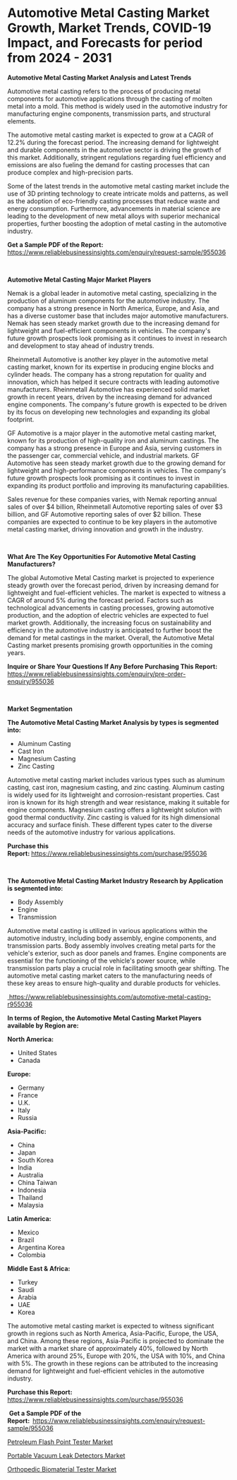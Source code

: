 <p><h1>Automotive Metal Casting Market Growth, Market Trends, COVID-19 Impact, and Forecasts for period from 2024 - 2031</h1></p><p><strong>Automotive Metal Casting Market Analysis and Latest Trends</strong></p>
<p><p>Automotive metal casting refers to the process of producing metal components for automotive applications through the casting of molten metal into a mold. This method is widely used in the automotive industry for manufacturing engine components, transmission parts, and structural elements.</p><p>The automotive metal casting market is expected to grow at a CAGR of 12.2% during the forecast period. The increasing demand for lightweight and durable components in the automotive sector is driving the growth of this market. Additionally, stringent regulations regarding fuel efficiency and emissions are also fueling the demand for casting processes that can produce complex and high-precision parts.</p><p>Some of the latest trends in the automotive metal casting market include the use of 3D printing technology to create intricate molds and patterns, as well as the adoption of eco-friendly casting processes that reduce waste and energy consumption. Furthermore, advancements in material science are leading to the development of new metal alloys with superior mechanical properties, further boosting the adoption of metal casting in the automotive industry.</p></p>
<p><strong>Get a Sample PDF of the Report:&nbsp;</strong> <a href="https://www.reliablebusinessinsights.com/enquiry/request-sample/955036">https://www.reliablebusinessinsights.com/enquiry/request-sample/955036</a></p>
<p>&nbsp;</p>
<p><strong>Automotive Metal Casting Major Market Players</strong></p>
<p><p>Nemak is a global leader in automotive metal casting, specializing in the production of aluminum components for the automotive industry. The company has a strong presence in North America, Europe, and Asia, and has a diverse customer base that includes major automotive manufacturers. Nemak has seen steady market growth due to the increasing demand for lightweight and fuel-efficient components in vehicles. The company's future growth prospects look promising as it continues to invest in research and development to stay ahead of industry trends.</p><p>Rheinmetall Automotive is another key player in the automotive metal casting market, known for its expertise in producing engine blocks and cylinder heads. The company has a strong reputation for quality and innovation, which has helped it secure contracts with leading automotive manufacturers. Rheinmetall Automotive has experienced solid market growth in recent years, driven by the increasing demand for advanced engine components. The company's future growth is expected to be driven by its focus on developing new technologies and expanding its global footprint.</p><p>GF Automotive is a major player in the automotive metal casting market, known for its production of high-quality iron and aluminum castings. The company has a strong presence in Europe and Asia, serving customers in the passenger car, commercial vehicle, and industrial markets. GF Automotive has seen steady market growth due to the growing demand for lightweight and high-performance components in vehicles. The company's future growth prospects look promising as it continues to invest in expanding its product portfolio and improving its manufacturing capabilities.</p><p>Sales revenue for these companies varies, with Nemak reporting annual sales of over $4 billion, Rheinmetall Automotive reporting sales of over $3 billion, and GF Automotive reporting sales of over $2 billion. These companies are expected to continue to be key players in the automotive metal casting market, driving innovation and growth in the industry.</p></p>
<p>&nbsp;</p>
<p><strong>What Are The Key Opportunities For Automotive Metal Casting Manufacturers?</strong></p>
<p><p>The global Automotive Metal Casting market is projected to experience steady growth over the forecast period, driven by increasing demand for lightweight and fuel-efficient vehicles. The market is expected to witness a CAGR of around 5% during the forecast period. Factors such as technological advancements in casting processes, growing automotive production, and the adoption of electric vehicles are expected to fuel market growth. Additionally, the increasing focus on sustainability and efficiency in the automotive industry is anticipated to further boost the demand for metal castings in the market. Overall, the Automotive Metal Casting market presents promising growth opportunities in the coming years.</p></p>
<p><strong>Inquire or Share Your Questions If Any Before Purchasing This Report:</strong> <a href="https://www.reliablebusinessinsights.com/enquiry/pre-order-enquiry/955036">https://www.reliablebusinessinsights.com/enquiry/pre-order-enquiry/955036</a></p>
<p>&nbsp;</p>
<p><strong>Market Segmentation</strong></p>
<p><strong>The Automotive Metal Casting Market Analysis by types is segmented into:</strong></p>
<p><ul><li>Aluminum Casting</li><li>Cast Iron</li><li>Magnesium Casting</li><li>Zinc Casting</li></ul></p>
<p><p>Automotive metal casting market includes various types such as aluminum casting, cast iron, magnesium casting, and zinc casting. Aluminum casting is widely used for its lightweight and corrosion-resistant properties. Cast iron is known for its high strength and wear resistance, making it suitable for engine components. Magnesium casting offers a lightweight solution with good thermal conductivity. Zinc casting is valued for its high dimensional accuracy and surface finish. These different types cater to the diverse needs of the automotive industry for various applications.</p></p>
<p><strong>Purchase this Report:&nbsp;</strong><a href="https://www.reliablebusinessinsights.com/purchase/955036">https://www.reliablebusinessinsights.com/purchase/955036</a></p>
<p>&nbsp;</p>
<p><strong>The Automotive Metal Casting Market Industry Research by Application is segmented into:</strong></p>
<p><ul><li>Body Assembly</li><li>Engine</li><li>Transmission</li></ul></p>
<p><p>Automotive metal casting is utilized in various applications within the automotive industry, including body assembly, engine components, and transmission parts. Body assembly involves creating metal parts for the vehicle's exterior, such as door panels and frames. Engine components are essential for the functioning of the vehicle's power source, while transmission parts play a crucial role in facilitating smooth gear shifting. The automotive metal casting market caters to the manufacturing needs of these key areas to ensure high-quality and durable products for vehicles.</p></p>
<p><a href="https://www.reliablebusinessinsights.com/automotive-metal-casting-r955036">&nbsp;https://www.reliablebusinessinsights.com/automotive-metal-casting-r955036</a></p>
<p><strong>In terms of Region, the Automotive Metal Casting Market Players available by Region are:</strong></p>
<p>
    <p> <strong> North America: </strong>
        <ul>
            <li>United States</li>
            <li>Canada</li>
        </ul>
        </p> 
    <p> <strong> Europe: </strong>
        <ul>
            <li>Germany</li>
            <li>France</li>
            <li>U.K.</li>
            <li>Italy</li>
            <li>Russia</li>
        </ul>
        </p> 
    <p> <strong> Asia-Pacific: </strong>
        <ul>
            <li>China</li>
            <li>Japan</li>
            <li>South Korea</li>
            <li>India</li>
            <li>Australia</li>
            <li>China Taiwan</li>
            <li>Indonesia</li>
            <li>Thailand</li>
            <li>Malaysia</li>
        </ul>
        </p> 
    <p> <strong> Latin America: </strong>
        <ul>
            <li>Mexico</li>
            <li>Brazil</li>
            <li>Argentina Korea</li>
            <li>Colombia</li>
        </ul>
        </p> 
    <p> <strong> Middle East & Africa: </strong>
        <ul>
            <li>Turkey</li>
            <li>Saudi</li>
            <li>Arabia</li>
            <li>UAE</li>
            <li>Korea</li>
        </ul>
    </p>
    </p>
<p><p>The automotive metal casting market is expected to witness significant growth in regions such as North America, Asia-Pacific, Europe, the USA, and China. Among these regions, Asia-Pacific is projected to dominate the market with a market share of approximately 40%, followed by North America with around 25%, Europe with 20%, the USA with 10%, and China with 5%. The growth in these regions can be attributed to the increasing demand for lightweight and fuel-efficient vehicles in the automotive industry.</p></p>
<p><strong>Purchase this Report: </strong><a href="https://www.reliablebusinessinsights.com/purchase/955036">https://www.reliablebusinessinsights.com/purchase/955036</a></p>
<p>&nbsp;<strong>Get a Sample PDF of the Report:&nbsp;&nbsp;</strong><a href="https://www.reliablebusinessinsights.com/enquiry/request-sample/955036">https://www.reliablebusinessinsights.com/enquiry/request-sample/955036</a></p>
<p><strong></strong></p>
<p><p><a href="https://github.com/beatblasta/Market-Research-Report-List-4/blob/main/petroleum-flash-point-tester-market.md">Petroleum Flash Point Tester Market</a></p><p><a href="https://github.com/angelajermaine/Market-Research-Report-List-4/blob/main/portable-vacuum-leak-detectors-market.md">Portable Vacuum Leak Detectors Market</a></p><p><a href="https://github.com/shotows/Market-Research-Report-List-3/blob/main/orthopedic-biomaterial-tester-market.md">Orthopedic Biomaterial Tester Market</a></p></p>